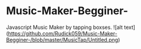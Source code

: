 # Music-Maker-Begginer-
Javascript Music Maker by tapping boxses.
![alt text] (https://github.com/Rudick059/Music-Maker-Begginer-/blob/master/MusicTap/Untitled.png)
